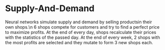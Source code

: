 # Supply-And-Demand

Neural networks simulate supply and demand by selling productsin their own shops.\n
6 shops compete for customers and try to find a perfect price to maximize profits.
At the end of every day, shops recalculate their prices with the statistics of the passed day.
At the end of every week, 2 shops with the most profits are selected and they mutate to form 3 new shops each.
